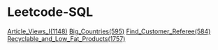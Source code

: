 # Leetcode-SQL

[Article_Views_I(1148)](https://leetcode.com/problems/article-views-i/description/?envType=study-plan-v2&envId=top-sql-50)
[Big_Countries(595)](https://leetcode.com/problems/big-countries/description/?envType=study-plan-v2&envId=top-sql-50)
[Find_Customer_Referee(584)](https://leetcode.com/problems/find-customer-referee/?envType=study-plan-v2&envId=top-sql-50)
[Recyclable_and_Low_Fat_Products(1757)](https://leetcode.com/problems/recyclable-and-low-fat-products/description/?envType=study-plan-v2&envId=top-sql-50)
